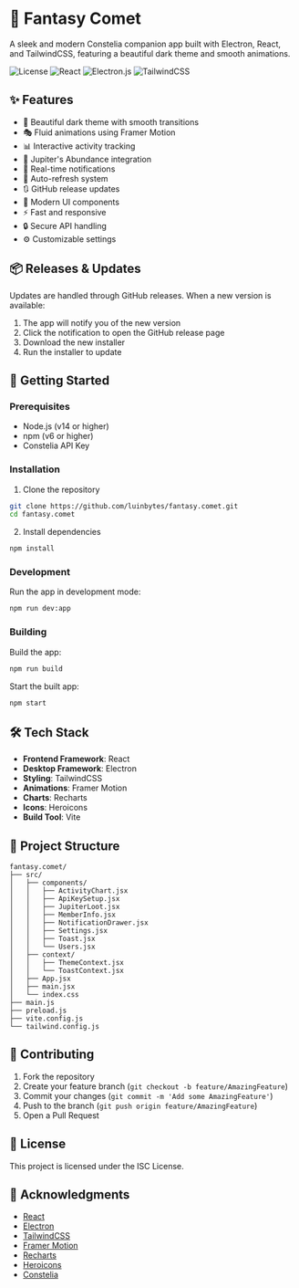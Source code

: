 # 🌟 Fantasy Comet

A sleek and modern Constelia companion app built with Electron, React, and TailwindCSS, featuring a beautiful dark theme and smooth animations.

![License](https://img.shields.io/badge/license-ISC-blue.svg)
![React](https://img.shields.io/badge/react-%2320232a.svg?style=flat&logo=react&logoColor=%2361DAFB)
![Electron.js](https://img.shields.io/badge/Electron-191970?style=flat&logo=Electron&logoColor=white)
![TailwindCSS](https://img.shields.io/badge/tailwindcss-%2338B2AC.svg?style=flat&logo=tailwind-css&logoColor=white)

## ✨ Features

- 🌙 Beautiful dark theme with smooth transitions
- 🎭 Fluid animations using Framer Motion
- 📊 Interactive activity tracking
- 🎲 Jupiter's Abundance integration
- 🔔 Real-time notifications
- 🔄 Auto-refresh system
- 🔃 GitHub release updates
- 🎨 Modern UI components
- ⚡ Fast and responsive
- 🔒 Secure API handling
- ⚙️ Customizable settings

## 📦 Releases & Updates

Updates are handled through GitHub releases. When a new version is available:
1. The app will notify you of the new version
2. Click the notification to open the GitHub release page
3. Download the new installer
4. Run the installer to update

## 🚀 Getting Started

### Prerequisites

- Node.js (v14 or higher)
- npm (v6 or higher)
- Constelia API Key

### Installation

1. Clone the repository
```bash
git clone https://github.com/luinbytes/fantasy.comet.git
cd fantasy.comet
```

2. Install dependencies
```bash
npm install
```

### Development

Run the app in development mode:
```bash
npm run dev:app
```

### Building

Build the app:
```bash
npm run build
```

Start the built app:
```bash
npm start
```

## 🛠️ Tech Stack

- **Frontend Framework**: React
- **Desktop Framework**: Electron
- **Styling**: TailwindCSS
- **Animations**: Framer Motion
- **Charts**: Recharts
- **Icons**: Heroicons
- **Build Tool**: Vite

## 📁 Project Structure

```
fantasy.comet/
├── src/
│   ├── components/
│   │   ├── ActivityChart.jsx
│   │   ├── ApiKeySetup.jsx
│   │   ├── JupiterLoot.jsx
│   │   ├── MemberInfo.jsx
│   │   ├── NotificationDrawer.jsx
│   │   ├── Settings.jsx
│   │   ├── Toast.jsx
│   │   └── Users.jsx
│   ├── context/
│   │   ├── ThemeContext.jsx
│   │   └── ToastContext.jsx
│   ├── App.jsx
│   ├── main.jsx
│   └── index.css
├── main.js
├── preload.js
├── vite.config.js
└── tailwind.config.js
```

## 🤝 Contributing

1. Fork the repository
2. Create your feature branch (`git checkout -b feature/AmazingFeature`)
3. Commit your changes (`git commit -m 'Add some AmazingFeature'`)
4. Push to the branch (`git push origin feature/AmazingFeature`)
5. Open a Pull Request

## 📝 License

This project is licensed under the ISC License.

## 🙏 Acknowledgments

- [React](https://reactjs.org/)
- [Electron](https://www.electronjs.org/)
- [TailwindCSS](https://tailwindcss.com/)
- [Framer Motion](https://www.framer.com/motion/)
- [Recharts](https://recharts.org/)
- [Heroicons](https://heroicons.com/)
- [Constelia](https://constelia.ai/)
